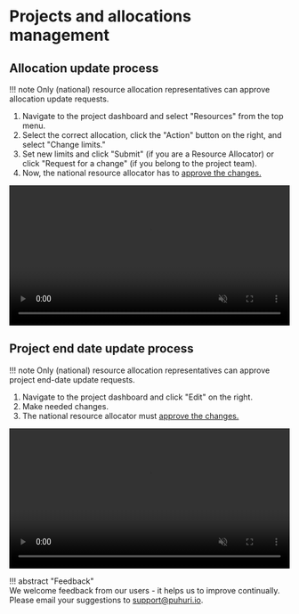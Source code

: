 # Projects and allocations management

## Allocation update process

!!! note
    Only (national) resource allocation representatives can approve allocation update requests. 

1. Navigate to the project dashboard and select "Resources" from the top menu.
2. Select the correct allocation, click the "Action" button on the right, and select "Change limits."
3. Set new limits and click "Submit" (if you are a Resource Allocator) or click "Request for a change" (if you belong to the project team).
4. Now, the national resource allocator has to [approve the changes.](https://puhuri.neic.no/user_guides/project_approval/)

<video controls width="100%" autoplay="true" muted loop >
  <source src="../../../assets/videos/allocation_update.mp4" type="video/mp4">
</video>

## Project end date update process

!!! note
    Only (national) resource allocation representatives can approve project end-date update requests. 

1. Navigate to the project dashboard and click "Edit" on the right.
2. Make needed changes.
3. The national resource allocator must [approve the changes.](https://puhuri.neic.no/user_guides/project_approval/)

<video controls width="100%" autoplay="true" muted loop >
  <source src="../../../assets/videos/how_to_update_project_end_date.mp4" type="video/mp4">
</video>

!!! abstract "Feedback"   
    We welcome feedback from our users - it helps us to improve continually. Please email your suggestions to [support@puhuri.io](mailto:support@puhuri.io).
